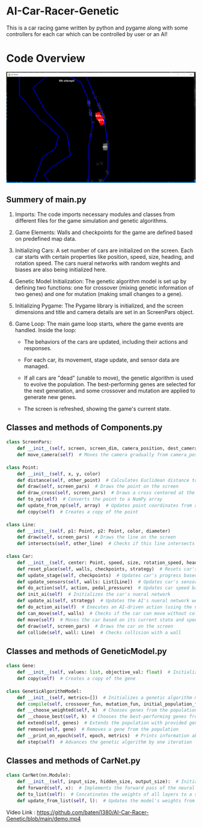 # AI-Car-Racer-Genetic
This is a car racing game written by python and pygame along with some controllers for each car which can be controlled by user or an AI!


# Code Overview
![](https://github.com/bateni1380/AI-Car-Racer-Genetic/blob/main/Capture.PNG)
## Summery of main.py
1. Imports: The code imports necessary modules and classes from different files for the game simulation and genetic algorithms.

2. Game Elements: Walls and checkpoints for the game are defined based on predefined map data.

3. Initializing Cars: A set number of cars are initialized on the screen. Each car starts with certain properties like position, speed, size, heading, and rotation speed. The cars nueral networks with random weghts and biases are also being initialized here.

4. Genetic Model Initialization: The genetic algorithm model is set up by defining two functions: one for crossover (mixing genetic information of two genes) and one for mutation (making small changes to a gene).

5. Initializing Pygame: The Pygame library is initialized, and the screen dimensions and title and camera details are set in an ScreenPars object.

6. Game Loop: The main game loop starts, where the game events are handled. Inside the loop:

   - The behaviors of the cars are updated, including their actions and responses.

   - For each car, its movement, stage update, and sensor data are managed.

   - If all cars are "dead" (unable to move), the genetic algorithm is used to evolve the population. The best-performing genes are selected for the next generation, and some crossover and mutation are applied to generate new genes.

    - The screen is refreshed, showing the game's current state.


## Classes and methods of Components.py
```python
class ScreenPars:
    def __init__(self, screen, screen_dim, camera_position, dest_camera_position)
    def move_camera(self)  # Moves the camera gradually from camera_position to dest_camera_position

class Point:
    def __init__(self, x, y, color)
    def distance(self, other_point)  # Calculates Euclidean distance to another point
    def draw(self, screen_pars)  # Draws the point on the screen
    def draw_cross(self, screen_pars)  # Draws a cross centered at the point
    def to_np(self)  # Converts the point to a NumPy array
    def update_from_np(self, array)  # Updates point coordinates from a NumPy array
    def copy(self)  # Creates a copy of the point

class Line:
    def __init__(self, p1: Point, p2: Point, color, diameter)
    def draw(self, screen_pars)  # Draws the line on the screen
    def intersects(self, other_line)  # Checks if this line intersects with another line

class Car:
    def __init__(self, center: Point, speed, size, rotation_speed, heading, color)
    def reset_place(self, walls, checkpoints, strategy)  # Resets car's position and AI parameters based on provided parameters
    def update_stage(self, checkpoints)  # Updates car's progress based on passed checkpoints
    def update_sensors(self, walls: List[Line])  # Updates car's sensor data based on surrounding walls
    def do_action(self, action, pedal_pressure)  # Updates car speed based on given action (rotate steer, press gas pedal, press broke pedal)
    def init_ai(self)  # Initializes the car's nueral network
    def update_ai(self, strategy)  # Updates the AI's nueral network weights
    def do_action_ai(self)  # Executes an AI-driven action (using the nueral net)
    def can_move(self, walls)  # Checks if the car can move without colliding with walls
    def move(self)  # Moves the car based on its current state and speed
    def draw(self, screen_pars)  # Draws the car on the screen
    def collide(self, wall: Line)  # Checks collision with a wall
```

## Classes and methods of GeneticModel.py
```python
class Gene:
    def __init__(self, values: list, objective_val: float)  # Initializes a gene with values and an objective value
    def copy(self)  # Creates a copy of the gene

class GeneticAlgorithmModel:
    def __init__(self, metrics=[])  # Initializes a genetic algorithm model with optional metrics (what to print each itteration)
    def compile(self, crossover_fun, mutation_fun, initial_population_fun, crossover_coeff, mutation_coeff)  # Sets up the model some necessary functions 
    def __choose_weighted(self, k)  # Chooses genes from the population using weighted probability based on their objectives
    def __choose_best(self, k)  # Chooses the best-performing genes from the population
    def extend(self, genes)  # Extends the population with provided genes
    def remove(self, gene)  # Removes a gene from the population
    def __print_on_epoch(self, epoch, metrics)  # Prints information about the current epoch based on metrics
    def step(self)  # Advances the genetic algorithm by one iteration

```

## Classes and methods of CarNet.py
```python
class CarNet(nn.Module):
    def __init__(self, input_size, hidden_size, output_size):  # Initializes a neural network model for a car
    def forward(self, x):  # Implements the forward pass of the neural network
    def to_list(self):  # Concatinates the weights of all layers to a single list (to send it to genetic model)
    def update_from_list(self, l):  # Updates the model's weights from a provided list
```


Video Link : https://github.com/bateni1380/AI-Car-Racer-Genetic/blob/main/demo.mp4
